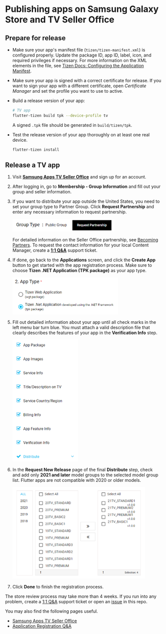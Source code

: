 # Publishing apps on Samsung Galaxy Store and TV Seller Office

## Prepare for release

- Make sure your app's manifest file (`tizen/tizen-manifest.xml`) is configured properly. Update the package ID, app ID, label, icon, and required privileges if necessary. For more information on the XML elements in the file, see [Tizen Docs: Configuring the Application Manifest](https://docs.tizen.org/application/tizen-studio/native-tools/manifest-text-editor).

- Make sure your app is signed with a correct certificate for release. If you want to sign your app with a different certificate, open _Certificate Manager_ and set the profile you want to use to active.

- Build a release version of your app:

  ```sh
  # TV app
  flutter-tizen build tpk --device-profile tv
  ```

  A signed `.tpk` file should be generated in `build/tizen/tpk`.

- Test the release version of your app thoroughly on at least one real device.

  ```sh
  flutter-tizen install
  ```

## Release a TV app

1. Visit [**Samsung Apps TV Seller Office**](https://seller.samsungapps.com/tv) and sign up for an account.
1. After logging in, go to **Membership - Group Information** and fill out your group and seller information.
1. If you want to distribute your app outside the United States, you need to set your group type to Partner Group. Click **Request Partnership** and enter any necessary information to request partnership.

   ![Group type](images/seller-office-group-type.png)

   For detailed information on the Seller Office partnership, see [Becoming Partners](https://developer.samsung.com/tv-seller-office/guides/membership/becoming-partner.html). To request the contact information for your local Content Manager, create a [**1:1 Q&A**](https://seller.samsungapps.com/tv/qna) support ticket.

1. If done, go back to the **Applications** screen, and click the **Create App** button to get started with the app registration process. Make sure to choose **Tizen .NET Application (TPK package)** as your app type.

   ![App type](images/seller-office-app-type.png)

1. Fill out detailed information about your app until all check marks in the left menu bar turn blue. You must attach a valid description file that clearly describes the features of your app in the **Verification Info** step.

   ![App registration](images/seller-office-app-details.png)

1. In the **Request New Release** page of the final **Distribute** step, check and add only **2021 and later** model groups to the selected model group list. Flutter apps are not compatible with 2020 or older models.

   ![Model groups](images/seller-office-model-group.png)

1. Click **Done** to finish the registration process.

The store review process may take more than 4 weeks. If you run into any problem, create a [1:1 Q&A](https://seller.samsungapps.com/tv/qna) support ticket or open an [issue](https://github.com/flutter-tizen/flutter-tizen/issues) in this repo.

You may also find the following pages useful.

- [Samsung Apps TV Seller Office](https://developer.samsung.com/tv-seller-office/guides/overview.html)
- [Application Registration Q&A](https://developer.samsung.com/tv-seller-office/faq/application-registration.html)
